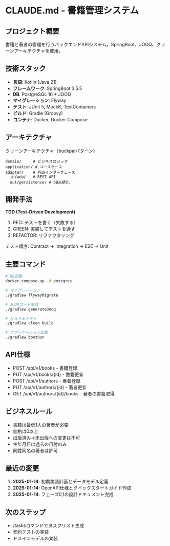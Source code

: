 # CLAUDE.md - 書籍管理システム

## プロジェクト概要
書籍と著者の管理を行うバックエンドAPIシステム。SpringBoot、JOOQ、クリーンアーキテクチャを使用。

## 技術スタック
- **言語**: Kotlin (Java 21)
- **フレームワーク**: SpringBoot 3.5.5
- **DB**: PostgreSQL 16 + JOOQ
- **マイグレーション**: Flyway
- **テスト**: JUnit 5, MockK, TestContainers
- **ビルド**: Gradle (Groovy)
- **コンテナ**: Docker, Docker Compose

## アーキテクチャ
クリーンアーキテクチャ（buckpalパターン）
```
domain/     # ビジネスロジック
application/ # ユースケース
adapter/    # 外部インターフェース
  in/web/   # REST API
  out/persistence/ # DB永続化
```

## 開発手法
**TDD (Test-Driven Development)**
1. RED: テストを書く（失敗する）
2. GREEN: 実装してテストを通す
3. REFACTOR: リファクタリング

テスト順序: Contract → Integration → E2E → Unit

## 主要コマンド
```bash
# DB起動
docker-compose up -d postgres

# マイグレーション
./gradlew flywayMigrate

# JOOQコード生成
./gradlew generateJooq

# ビルド＆テスト
./gradlew clean build

# アプリケーション起動
./gradlew bootRun
```

## API仕様
- POST /api/v1/books - 書籍登録
- PUT /api/v1/books/{id} - 書籍更新
- POST /api/v1/authors - 著者登録
- PUT /api/v1/authors/{id} - 著者更新
- GET /api/v1/authors/{id}/books - 著者の書籍取得

## ビジネスルール
- 書籍は最低1人の著者が必要
- 価格は0以上
- 出版済み→未出版への変更は不可
- 生年月日は過去の日付のみ
- 同姓同名の著者は許可

## 最近の変更
1. **2025-01-14**: 初期実装計画とデータモデル定義
2. **2025-01-14**: OpenAPI仕様とクイックスタートガイド作成
3. **2025-01-14**: フェーズ0,1の設計ドキュメント完成

## 次のステップ
- /tasksコマンドでタスクリスト生成
- 契約テストの実装
- ドメインモデルの実装